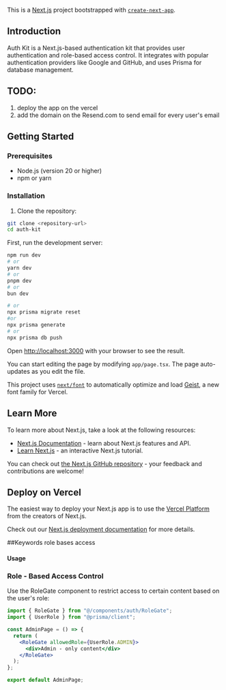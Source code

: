 This is a [Next.js](https://nextjs.org) project bootstrapped with [`create-next-app`](https://nextjs.org/docs/app/api-reference/cli/create-next-app).

## Introduction

Auth Kit is a Next.js-based authentication kit that provides user authentication and role-based access control. It integrates with popular authentication providers like Google and GitHub, and uses Prisma for database management.

## TODO:

1. deploy the app on the vercel
2. add the domain on the Resend.com to send email for every user's email

## Getting Started

### Prerequisites

- Node.js (version 20 or higher)
- npm or yarn

### Installation

1. Clone the repository:

```bash
git clone <repository-url>
cd auth-kit
```

First, run the development server:

```bash
npm run dev
# or
yarn dev
# or
pnpm dev
# or
bun dev

```

```bash prisma
# or
npx prisma migrate reset
#or
npx prisma generate
# or
npx prisma db push
```

Open [http://localhost:3000](http://localhost:3000) with your browser to see the result.

You can start editing the page by modifying `app/page.tsx`. The page auto-updates as you edit the file.

This project uses [`next/font`](https://nextjs.org/docs/app/building-your-application/optimizing/fonts) to automatically optimize and load [Geist](https://vercel.com/font), a new font family for Vercel.

## Learn More

To learn more about Next.js, take a look at the following resources:

- [Next.js Documentation](https://nextjs.org/docs) - learn about Next.js features and API.
- [Learn Next.js](https://nextjs.org/learn) - an interactive Next.js tutorial.

You can check out [the Next.js GitHub repository](https://github.com/vercel/next.js) - your feedback and contributions are welcome!

## Deploy on Vercel

The easiest way to deploy your Next.js app is to use the [Vercel Platform](https://vercel.com/new?utm_medium=default-template&filter=next.js&utm_source=create-next-app&utm_campaign=create-next-app-readme) from the creators of Next.js.

Check out our [Next.js deployment documentation](https://nextjs.org/docs/app/building-your-application/deploying) for more details.

##Keywords
role bases access

#### Usage

### Role - Based Access Control

Use the RoleGate component to restrict access to certain content based on the user's role:

```jsx
import { RoleGate } from "@/components/auth/RoleGate";
import { UserRole } from "@prisma/client";

const AdminPage = () => {
  return (
    <RoleGate allowedRole={UserRole.ADMIN}>
      <div>Admin - only content</div>
    </RoleGate>
  );
};

export default AdminPage;
```
